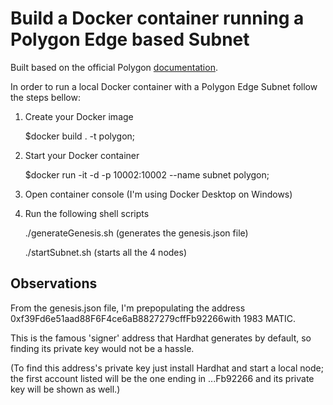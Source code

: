 # Build a Docker container running a Polygon Edge based Subnet
Built based on the official Polygon [documentation](https://docs.polygon.technology/docs/edge/get-started/set-up-ibft-locally).

In order to run a local Docker container with a Polygon Edge Subnet follow the steps bellow:

1) Create your Docker image

    $docker build . -t polygon;

2) Start your Docker container

    $docker run -it -d -p 10002:10002 --name subnet polygon;

3) Open container console (I'm using Docker Desktop on Windows)

4) Run the following shell scripts
    
    
    ./generateGenesis.sh (generates the genesis.json file)

    ./startSubnet.sh (starts all the 4 nodes)


## Observations

From the genesis.json file, I'm prepopulating the address 0xf39Fd6e51aad88F6F4ce6aB8827279cffFb92266with 1983 MATIC.

This is the famous 'signer' address that Hardhat generates by default, so finding its private key would not be a hassle.

(To find this address's private key just install Hardhat and start a local node; the first account listed will be the one ending in ...Fb92266 and its private key will be shown as well.)